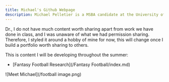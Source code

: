 ```yaml
---
title: Michael's Github Webpage
description: Michael Pelletier is a MSBA candidate at the University of William and Mary. Go Tribe!
---
```


Dr., I do not have much content worth sharing apart from work we have done in class, and I was unaware of what we had permission sharing. Therefore, I styled it around a hobby of mine for now, this will change once I build a portfolio worth sharing to others.

This is content I will be developing throughout the summer:

- [Fantasy Football Research](/Fantasy Football/index.md)

![Meet Michael](/football image.png)
